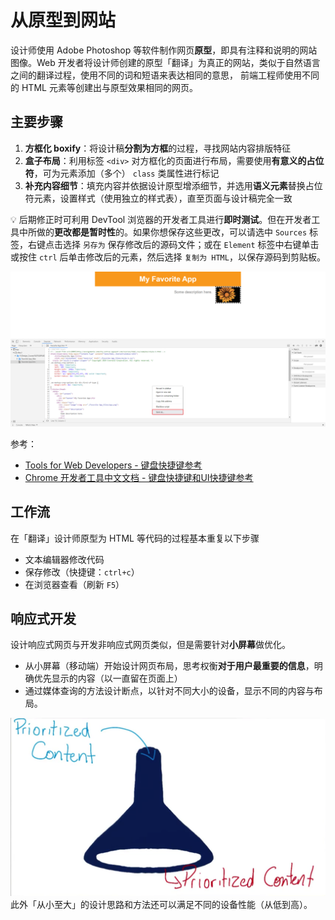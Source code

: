 # 从原型到网站
设计师使用 Adobe Photoshop 等软件制作网页**原型**，即具有注释和说明的网站图像。Web 开发者将设计师创建的原型「翻译」为真正的网站，类似于自然语言之间的翻译过程，使用不同的词和短语来表达相同的意思， 前端工程师使用不同的 HTML 元素等创建出与原型效果相同的网页。

## 主要步骤
1. **方框化 boxify**：将设计稿**分割为方框**的过程，寻找网站内容排版特征
2. **盒子布局**：利用标签 `<div>` 对方框化的页面进行布局，需要使用**有意义的占位符**，可为元素添加（多个） `class` 类属性进行标记
3. **补充内容细节**：填充内容并依据设计原型增添细节，并选用**语义元素**替换占位符元素，设置样式（使用独立的样式表），直至页面与设计稿完全一致

:bulb: 后期修正时可利用 DevTool 浏览器的开发者工具进行**即时测试**。但在开发者工具中所做的**更改都是暂时性**的。如果你想保存这些更改，可以请选中 `Sources` 标签，右键点击选择 `另存为` 保存修改后的源码文件；或在 `Element` 标签中右键单击或按住 `ctrl` 后单击修改后的元素，然后选择 `复制为 HTML`，以保存源码到剪贴板。

![DevTool](./_v_images/20190928123815573_30180.png)

参考：
* [Tools for Web Developers - 键盘快捷键参考](https://developer.chrome.com/devtools/docs/shortcuts#opening-devtools)
* [Chrome 开发者工具中文文档 - 键盘快捷键和UI快捷键参考](http://www.css88.com/doc/chrome-devtools/shortcuts/)

## 工作流
在「翻译」设计师原型为 HTML 等代码的过程基本重复以下步骤
* 文本编辑器修改代码
* 保存修改（快捷键：`ctrl+c`）
* 在浏览器查看（刷新 `F5`）

## 响应式开发
设计响应式网页与开发非响应式网页类似，但是需要针对**小屏幕**做优化。

* 从小屏幕（移动端）开始设计网页布局，思考权衡**对于用户最重要的信息**，明确优先显示的内容（以一直留在页面上）
* 通过媒体查询的方法设计断点，以针对不同大小的设备，显示不同的内容与布局。

![响应式开发](./_v_images/20191008234502228_27672.png)
此外「从小至大」的设计思路和方法还可以满足不同的设备性能（从低到高）。
